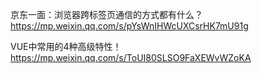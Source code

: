 京东一面：浏览器跨标签页通信的方式都有什么？
https://mp.weixin.qq.com/s/pYsWnIHWcUXCsrHK7mU91g


VUE中常用的4种高级特性！
https://mp.weixin.qq.com/s/ToUI80SLSO9FaXEWvWZoKA
